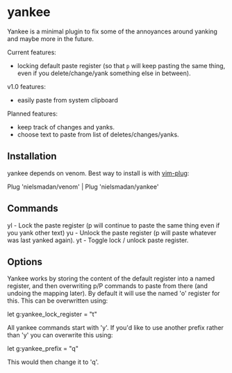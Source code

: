 yankee
======

Yankee is a minimal plugin to fix some of the annoyances around yanking and maybe more in the future.

Current features:

* locking default paste register (so that `p` will keep pasting the same thing, even if you delete/change/yank
  something else in between).

v1.0 features:

* easily paste from system clipboard

Planned features:

* keep track of changes and yanks.
* choose text to paste from list of deletes/changes/yanks.

Installation
------------

yankee depends on venom. Best way to install is with [vim-plug](https://github.com/junegunn/vim-plug):

 Plug 'nielsmadan/venom' | Plug 'nielsmadan/yankee'

Commands
--------

 <leader>yl - Lock the paste register (p will continue to paste the same thing even if you yank other text)
 <leader>yu - Unlock the paste register (p will paste whatever was last yanked again).
 <leader>yt - Toggle lock / unlock paste register.

Options
-------

Yankee works by storing the content of the default register into a named register, and then overwriting p/P commands to
paste from there (and undoing the mapping later). By default it will use the named 'o' register for this. This can be
overwritten using:

 let g:yankee_lock_register = "t"

All yankee commands start with '<leader>y'. If you'd like to use another prefix rather than 'y' you can overwrite this
using:

 let g:yankee_prefix = "q"

This would then change it to '<leader>q'.
